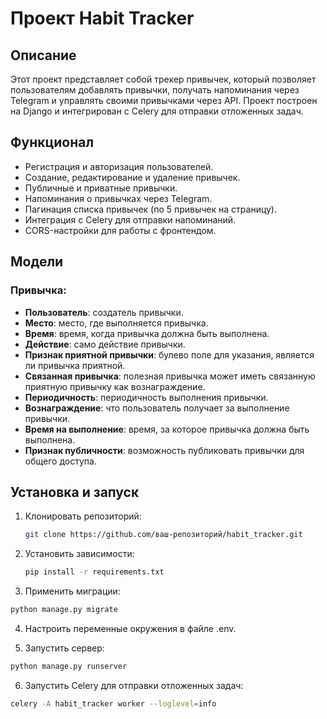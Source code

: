 # Проект Habit Tracker

## Описание

Этот проект представляет собой трекер привычек, который позволяет пользователям добавлять привычки, получать напоминания через Telegram и управлять своими привычками через API. Проект построен на Django и интегрирован с Celery для отправки отложенных задач.

## Функционал

- Регистрация и авторизация пользователей.
- Создание, редактирование и удаление привычек.
- Публичные и приватные привычки.
- Напоминания о привычках через Telegram.
- Пагинация списка привычек (по 5 привычек на страницу).
- Интеграция с Celery для отправки напоминаний.
- CORS-настройки для работы с фронтендом.

## Модели

### Привычка:
- **Пользователь**: создатель привычки.
- **Место**: место, где выполняется привычка.
- **Время**: время, когда привычка должна быть выполнена.
- **Действие**: само действие привычки.
- **Признак приятной привычки**: булево поле для указания, является ли привычка приятной.
- **Связанная привычка**: полезная привычка может иметь связанную приятную привычку как вознаграждение.
- **Периодичность**: периодичность выполнения привычки.
- **Вознаграждение**: что пользователь получает за выполнение привычки.
- **Время на выполнение**: время, за которое привычка должна быть выполнена.
- **Признак публичности**: возможность публиковать привычки для общего доступа.

## Установка и запуск

1. Клонировать репозиторий:
   ```bash
   git clone https://github.com/ваш-репозиторий/habit_tracker.git
   ```
2. Установить зависимости:   
   ```bash
   pip install -r requirements.txt
   ```
3. Применить миграции:

```bash
python manage.py migrate
```
4. Настроить переменные окружения в файле .env.


5. Запустить сервер:
```bash
python manage.py runserver
```
6. Запустить Celery для отправки отложенных задач:
```bash
celery -A habit_tracker worker --loglevel=info
```